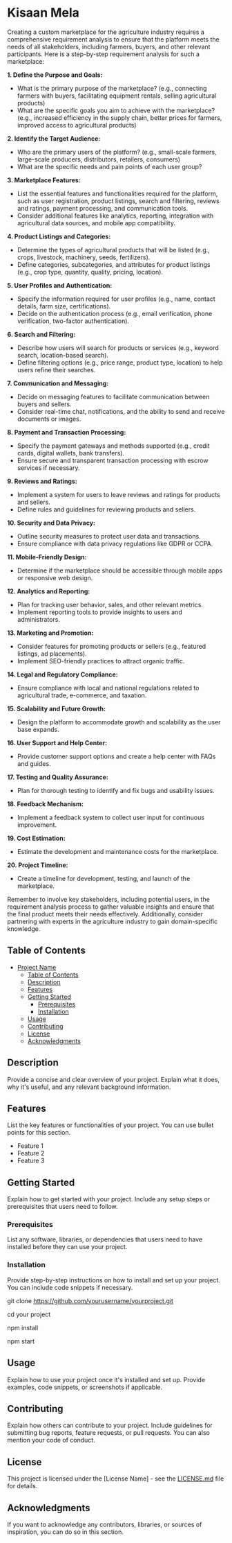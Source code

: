 # Kisaan Mela

Creating a custom marketplace for the agriculture industry requires a comprehensive requirement analysis to ensure that the platform meets the needs of all stakeholders, including farmers, buyers, and other relevant participants. Here is a step-by-step requirement analysis for such a marketplace:

**1. Define the Purpose and Goals:**

- What is the primary purpose of the marketplace? (e.g., connecting farmers with buyers, facilitating equipment rentals, selling agricultural products)
- What are the specific goals you aim to achieve with the marketplace? (e.g., increased efficiency in the supply chain, better prices for farmers, improved access to agricultural products)

**2. Identify the Target Audience:**

- Who are the primary users of the platform? (e.g., small-scale farmers, large-scale producers, distributors, retailers, consumers)
- What are the specific needs and pain points of each user group?

**3. Marketplace Features:**

- List the essential features and functionalities required for the platform, such as user registration, product listings, search and filtering, reviews and ratings, payment processing, and communication tools.
- Consider additional features like analytics, reporting, integration with agricultural data sources, and mobile app compatibility.

**4. Product Listings and Categories:**

- Determine the types of agricultural products that will be listed (e.g., crops, livestock, machinery, seeds, fertilizers).
- Define categories, subcategories, and attributes for product listings (e.g., crop type, quantity, quality, pricing, location).

**5. User Profiles and Authentication:**

- Specify the information required for user profiles (e.g., name, contact details, farm size, certifications).
- Decide on the authentication process (e.g., email verification, phone verification, two-factor authentication).

**6. Search and Filtering:**

- Describe how users will search for products or services (e.g., keyword search, location-based search).
- Define filtering options (e.g., price range, product type, location) to help users refine their searches.

**7. Communication and Messaging:**

- Decide on messaging features to facilitate communication between buyers and sellers.
- Consider real-time chat, notifications, and the ability to send and receive documents or images.

**8. Payment and Transaction Processing:**

- Specify the payment gateways and methods supported (e.g., credit cards, digital wallets, bank transfers).
- Ensure secure and transparent transaction processing with escrow services if necessary.

**9. Reviews and Ratings:**

- Implement a system for users to leave reviews and ratings for products and sellers.
- Define rules and guidelines for reviewing products and sellers.

**10. Security and Data Privacy:**

- Outline security measures to protect user data and transactions.
- Ensure compliance with data privacy regulations like GDPR or CCPA.

**11. Mobile-Friendly Design:**

- Determine if the marketplace should be accessible through mobile apps or responsive web design.

**12. Analytics and Reporting:**

- Plan for tracking user behavior, sales, and other relevant metrics.
- Implement reporting tools to provide insights to users and administrators.

**13. Marketing and Promotion:**

- Consider features for promoting products or sellers (e.g., featured listings, ad placements).
- Implement SEO-friendly practices to attract organic traffic.

**14. Legal and Regulatory Compliance:**

- Ensure compliance with local and national regulations related to agricultural trade, e-commerce, and taxation.

**15. Scalability and Future Growth:**

- Design the platform to accommodate growth and scalability as the user base expands.

**16. User Support and Help Center:**

- Provide customer support options and create a help center with FAQs and guides.

**17. Testing and Quality Assurance:**

- Plan for thorough testing to identify and fix bugs and usability issues.

**18. Feedback Mechanism:**

- Implement a feedback system to collect user input for continuous improvement.

**19. Cost Estimation:**

- Estimate the development and maintenance costs for the marketplace.

**20. Project Timeline:**

- Create a timeline for development, testing, and launch of the marketplace.

Remember to involve key stakeholders, including potential users, in the requirement analysis process to gather valuable insights and ensure that the final product meets their needs effectively. Additionally, consider partnering with experts in the agriculture industry to gain domain-specific knowledge.

## Table of Contents

- [Project Name](#project-name)
  - [Table of Contents](#table-of-contents)
  - [Description](#description)
  - [Features](#features)
  - [Getting Started](#getting-started)
    - [Prerequisites](#prerequisites)
    - [Installation](#installation)
  - [Usage](#usage)
  - [Contributing](#contributing)
  - [License](#license)
  - [Acknowledgments](#acknowledgments)

## Description

Provide a concise and clear overview of your project. Explain what it does, why it's useful, and any relevant background information.

## Features

List the key features or functionalities of your project. You can use bullet points for this section.

- Feature 1
- Feature 2
- Feature 3

## Getting Started

Explain how to get started with your project. Include any setup steps or prerequisites that users need to follow.

### Prerequisites

List any software, libraries, or dependencies that users need to have installed before they can use your project.

### Installation

Provide step-by-step instructions on how to install and set up your project. You can include code snippets if necessary.

git clone https://github.com/yourusername/yourproject.git

cd your project

npm install

npm start

## Usage

Explain how to use your project once it's installed and set up. Provide examples, code snippets, or screenshots if applicable.

## Contributing

Explain how others can contribute to your project. Include guidelines for submitting bug reports, feature requests, or pull requests. You can also mention your code of conduct.

## License

This project is licensed under the [License Name] - see the [LICENSE.md](LICENSE.md) file for details.

## Acknowledgments

If you want to acknowledge any contributors, libraries, or sources of inspiration, you can do so in this section.
